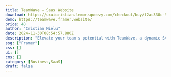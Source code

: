 ```yaml
---
title: TeamWave — Saas Website
download: https://uxuicristian.lemonsqueezy.com/checkout/buy/f2ac330c-9ae9-42ac-b2b3-96954773a5e5
demo: https://teamwave.framer.website/
price: 48
author: "Cristian Mielu"
date: 2024-11-30T08:54:57.880Z
description: "Elevate your team's potential with TeamWave, a dynamic SAAS template thoughtfully designed to spark your vision. TeamWave is a flexible, all-in-one solution ideal for entrepreneurs aiming to launch a state-of-the-art team management platform."
ssg: ["Framer"]
css: []
ui: []
cms: []
category: [Business,SaaS]
draft: false
---
```

